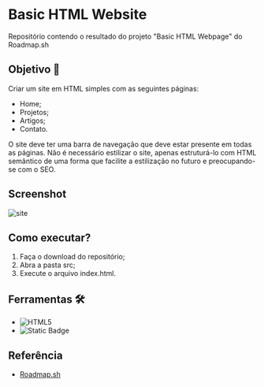 # Basic HTML Website
Repositório contendo o resultado do projeto "Basic HTML Webpage" do Roadmap.sh

## Objetivo 🎯
Criar um site em HTML simples com as seguintes páginas:
- Home;
- Projetos;
- Artigos;
- Contato.

O site deve ter uma barra de navegação que deve estar presente em todas as páginas.
Não é necessário estilizar o site, apenas estruturá-lo com HTML semântico de uma forma que facilite a estilização no futuro e preocupando-se com o SEO.

## Screenshot
![site](https://github.com/user-attachments/assets/dde08e98-592a-444c-8b3f-c7dbc8c42a4e)


## Como executar?
1. Faça o download do repositório;
2. Abra a pasta src;
3. Execute o arquivo index.html.

## Ferramentas 🛠️
- ![HTML5](https://img.shields.io/badge/HTML5-E34F26?style=for-the-badge&logo=html5&logoColor=white)
- ![Static Badge](https://img.shields.io/badge/Sublime%20Text%20-%20gray?style=for-the-badge&logo=sublimetext&logoColor=%23FF9800&logoSize=auto)

## Referência
- [Roadmap.sh](https://roadmap.sh/projects/basic-html-website)
